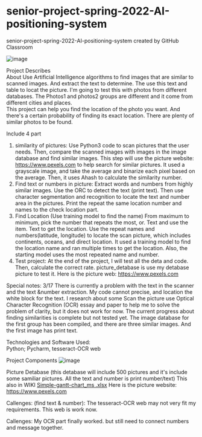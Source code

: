 # senior-project-spring-2022-AI-positioning-system
senior-project-spring-2022-AI-positioning-system created by GitHub Classroom

![image](https://user-images.githubusercontent.com/72994790/155942737-dd6101bf-0149-4948-a8da-c893bec73347.png)

Project Describes                                                                                          
About
Use Artificial Intelligence algorithms to find images that are similar to scanned images. And extract the text to determine. The use this text and table to locat the picture. I'm going to test this with photos from different databases. The Photos1 and photos2 groups are different and it come from different cities and places.        
This project can help you find the location of the photo you want. And there's a certain probability of finding its exact location. There are plenty of similar photos to be found.

Include 4 part
1. similarity of pictures:
Use Python3 code to scan pictures that the user needs. Then, compare the scanned images with images in the image database and find similar images. This step will use the picture website: https://www.pexels.com to help search for similar pictures. It used a grayscale image, and take the average and binarize each pixel based on the average. Then, it uses Ahash to calculate the similarity number.
2. Find text or numbers in picture: 
Extract words and numbers from highly similar images. Use the ORC to detect the text (print text). Then use character segmentation and recognition to locate the text and number area in the pictures. Print the repeat the same location number and names to the check location part.
3. Find Location
(Use training model to find the name)
From maximum to minimum, pick the number that repeats the most, or. Text and use the item. Text to get the location.
Use the repeat names and numbers(latitude, longitude) to locate the scan picture, which includes continents, oceans, and direct location. It used a training model to find the location name and ran multiple times to get the location. Also, the starting model uses the most repeated name and number.
4. Test project:
At the end of the project, I will test all the deta and code. Then, calculate the correct rate.
picture_detabase is use my detabase picture to test it.
Here is the picture web: https://www.pexels.com

Special notes:  3/17 There is currently a problem with the text in the scanner and the text &number extraction. My code cannot precise, and location the white block for the text. I research about some Scan the picture use Optical Character Recognition (OCR) essay and paper to help me to solve the problem of clarity, but it does not work for now. The current progress about finding similarities is complete but not tested yet. The image database for the first group has been compiled, and there are three similar images. And the first image has print text.

Technologies and Software Used:                        
Python; Pycharm, tesseract-OCR web

Project Components
![image](https://user-images.githubusercontent.com/72994790/155926459-9816875a-93bd-442a-a118-edb4be6c404b.png)

Picture Detabase (this detabase will include 500 pictures and it's include some samiliar pictures. All the text and number is print number/text)
This also in WIKI
[Simple-gantt-chart_ms .xlsx](https://github.com/comp195/senior-project-spring-2022-AI-positioning-system/files/8189944/Simple-gantt-chart_ms.xlsx)
Here is the picture website: https://www.pexels.com

Callenges: (find text & number):
The tesseract-OCR web may not very fit my requirements. This web is work now.

Callenges: My OCR part finally worked. but still need to connect numbers and message together. 
